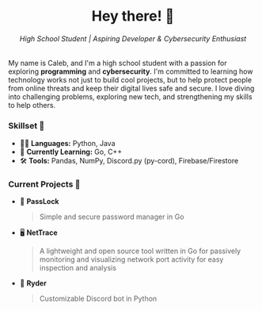 <h1 align="center">Hey there! 👋</h1>  
<h6 align="center">High School Student | Aspiring Developer & Cybersecurity Enthusiast</h6>  

My name is Caleb, and I'm a high school student with a passion for exploring **programming** and **cybersecurity**. I'm committed to learning how technology works not just to build cool projects, but to help protect people from online threats and keep their digital lives safe and secure. I love diving into challenging problems, exploring new tech, and strengthening my skills to help others.

### Skillset 🧰
- 👨‍💻 **Languages:** Python, Java
- 🌱 **Currently Learning:** Go, C++
- 🛠️ **Tools:** Pandas, NumPy, Discord.py (py-cord), Firebase/Firestore

### Current Projects 🚧
- 🔐 **PassLock**
  > Simple and secure password manager in Go
- 🖥️ **NetTrace**
  > A lightweight and open source tool written in Go for passively monitoring and visualizing network port activity for easy inspection and analysis
- 🤖 **Ryder**
  > Customizable Discord bot in Python
